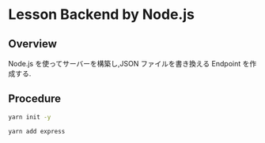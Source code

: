 # Lesson Backend by Node.js

## Overview

Node.js を使ってサーバーを構築し,JSON ファイルを書き換える Endpoint を作成する.

## Procedure

```sh
yarn init -y
```

```sh
yarn add express
```
